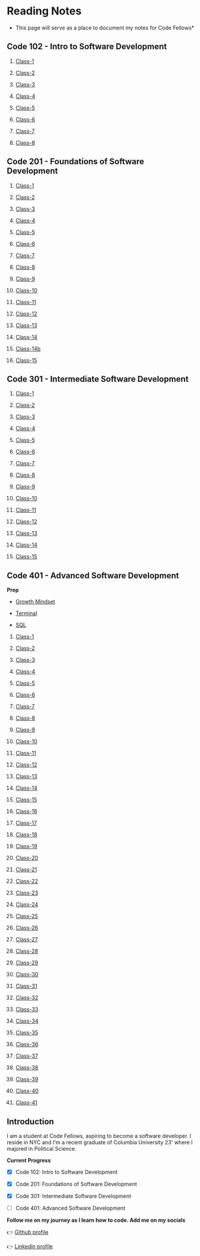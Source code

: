 # Reading Notes

* This page will serve as a place to document my notes for Code Fellows* 

## Code 102 - Intro to Software Development


1. [Class-1](https://jennisung.github.io/reading-notes/codefellows102:reading-notes/class-1)

2. [Class-2](https://jennisung.github.io/reading-notes/codefellows102:reading-notes/class-2)

3. [Class-3](https://jennisung.github.io/reading-notes/codefellows102:reading-notes/class-3)

4. [Class-4](https://jennisung.github.io/reading-notes/codefellows102:reading-notes/class-4)

5. [Class-5](https://jennisung.github.io/reading-notes/codefellows102:reading-notes/class-5)

6. [Class-6](https://jennisung.github.io/reading-notes/codefellows102:reading-notes/class-6)

7. [Class-7](https://jennisung.github.io/reading-notes/codefellows102:reading-notes/class-7)

8. [Class-8](https://jennisung.github.io/reading-notes/codefellows102:reading-notes/class-8)

## Code 201 - Foundations of Software Development


1. [Class-1](https://jennisung.github.io/reading-notes/codefellows201:reading-notes/class-1)

2. [Class-2](https://jennisung.github.io/reading-notes/codefellows201:reading-notes/class-2)

3. [Class-3](https://jennisung.github.io/reading-notes/codefellows201:reading-notes/class-3)

4. [Class-4](https://jennisung.github.io/reading-notes/codefellows201:reading-notes/class-4)

5. [Class-5](https://jennisung.github.io/reading-notes/codefellows201:reading-notes/class-5)

6. [Class-6](https://jennisung.github.io/reading-notes/codefellows201:reading-notes/class-6)

7. [Class-7](https://jennisung.github.io/reading-notes/codefellows201:reading-notes/class-7)

8. [Class-8](https://jennisung.github.io/reading-notes/codefellows201:reading-notes/class-8)

9. [Class-9](https://jennisung.github.io/reading-notes/codefellows201:reading-notes/class-9)

10. [Class-10](https://jennisung.github.io/reading-notes/codefellows201:reading-notes/class-10)

11. [Class-11](https://jennisung.github.io/reading-notes/codefellows201:reading-notes/class-11)

12. [Class-12](https://jennisung.github.io/reading-notes/codefellows201:reading-notes/class-12)

13. [Class-13](https://jennisung.github.io/reading-notes/codefellows201:reading-notes/class-13)

14. [Class-14](https://jennisung.github.io/reading-notes/codefellows201:reading-notes/class-14)

15. [Class-14b](https://jennisung.github.io/reading-notes/codefellows201:reading-notes/class-14b)

16. [Class-15](https://jennisung.github.io/reading-notes/codefellows201:reading-notes/class-15)

## Code 301 - Intermediate Software Development

1. [Class-1](https://jennisung.github.io/reading-notes/codefellows301:reading-notes/class-1)

2. [Class-2](https://jennisung.github.io/reading-notes/codefellows301:reading-notes/class-2)

3. [Class-3](https://jennisung.github.io/reading-notes/codefellows301:reading-notes/class-3)

4. [Class-4](https://jennisung.github.io/reading-notes/codefellows301:reading-notes/class-4)

5. [Class-5](https://jennisung.github.io/reading-notes/codefellows301:reading-notes/class-5)

6. [Class-6](https://jennisung.github.io/reading-notes/codefellows301:reading-notes/class-6)

7. [Class-7](https://jennisung.github.io/reading-notes/codefellows301:reading-notes/class-7)

8. [Class-8](https://jennisung.github.io/reading-notes/codefellows301:reading-notes/class-8)

9. [Class-9](https://jennisung.github.io/reading-notes/codefellows301:reading-notes/class-9)

10. [Class-10](https://jennisung.github.io/reading-notes/codefellows301:reading-notes/class-10)

11. [Class-11](https://jennisung.github.io/reading-notes/codefellows301:reading-notes/class-11)

12. [Class-12](https://jennisung.github.io/reading-notes/codefellows301:reading-notes/class-12)

13. [Class-13](https://jennisung.github.io/reading-notes/codefellows301:reading-notes/class-13)

14. [Class-14](https://jennisung.github.io/reading-notes/codefellows301:reading-notes/class-14)

15. [Class-15](https://jennisung.github.io/reading-notes/codefellows301:reading-notes/class-15)



## Code 401 - Advanced Software Development

**Prep**

* [Growth Mindset](https://jennisung.github.io/reading-notes/codefellows401:reading-notes/prep-1) 

* [Terminal](https://jennisung.github.io/reading-notes/codefellows401:reading-notes/prep-2)

* [SQL](https://jennisung.github.io/reading-notes/codefellows401:reading-notes/prep-3)

1. [Class-1](https://jennisung.github.io/reading-notes/codefellows401:reading-notes/class-1)

2. [Class-2](https://jennisung.github.io/reading-notes/codefellows401:reading-notes/class-2)

3. [Class-3](https://jennisung.github.io/reading-notes/codefellows401:reading-notes/class-3)

4. [Class-4](https://jennisung.github.io/reading-notes/codefellows401:reading-notes/class-4)

5. [Class-5](https://jennisung.github.io/reading-notes/codefellows401:reading-notes/class-5)

6. [Class-6](https://jennisung.github.io/reading-notes/codefellows401:reading-notes/class-6)

7. [Class-7](https://jennisung.github.io/reading-notes/codefellows401:reading-notes/class-7)

8. [Class-8](https://jennisung.github.io/reading-notes/codefellows401:reading-notes/class-8)

9. [Class-9](https://jennisung.github.io/reading-notes/codefellows401:reading-notes/class-9)

10. [Class-10](https://jennisung.github.io/reading-notes/codefellows401:reading-notes/class-10)

11. [Class-11](https://jennisung.github.io/reading-notes/codefellows401:reading-notes/class-11)

12. [Class-12](https://jennisung.github.io/reading-notes/codefellows401:reading-notes/class-12)

13. [Class-13](https://jennisung.github.io/reading-notes/codefellows401:reading-notes/class-13)

14. [Class-14](https://jennisung.github.io/reading-notes/codefellows401:reading-notes/class-14)

15. [Class-15](https://jennisung.github.io/reading-notes/codefellows401:reading-notes/class-15)

16. [Class-16](https://jennisung.github.io/reading-notes/codefellows401:reading-notes/class-16)

17. [Class-17](https://jennisung.github.io/reading-notes/codefellows401:reading-notes/class-17)

18. [Class-18](https://jennisung.github.io/reading-notes/codefellows401:reading-notes/class-18)

19. [Class-19](https://jennisung.github.io/reading-notes/codefellows401:reading-notes/class-19)

20. [Class-20](https://jennisung.github.io/reading-notes/codefellows401:reading-notes/class-20)

21. [Class-21](https://jennisung.github.io/reading-notes/codefellows401:reading-notes/class-21)

22. [Class-22](https://jennisung.github.io/reading-notes/codefellows401:reading-notes/class-22)

23. [Class-23](https://jennisung.github.io/reading-notes/codefellows401:reading-notes/class-23)

24. [Class-24](https://jennisung.github.io/reading-notes/codefellows401:reading-notes/class-24)

25. [Class-25](https://jennisung.github.io/reading-notes/codefellows401:reading-notes/class-25)

26. [Class-26](https://jennisung.github.io/reading-notes/codefellows401:reading-notes/class-26)

27. [Class-27](https://jennisung.github.io/reading-notes/codefellows401:reading-notes/class-27)

28. [Class-28](https://jennisung.github.io/reading-notes/codefellows401:reading-notes/class-28)

29. [Class-29](https://jennisung.github.io/reading-notes/codefellows401:reading-notes/class-29)

30. [Class-30](https://jennisung.github.io/reading-notes/codefellows401:reading-notes/class-30)

31. [Class-31](https://jennisung.github.io/reading-notes/codefellows401:reading-notes/class-31)

32. [Class-32](https://jennisung.github.io/reading-notes/codefellows401:reading-notes/class-32)

33. [Class-33](https://jennisung.github.io/reading-notes/codefellows401:reading-notes/class-33)

34. [Class-34](https://jennisung.github.io/reading-notes/codefellows401:reading-notes/class-34)

35. [Class-35](https://jennisung.github.io/reading-notes/codefellows401:reading-notes/class-35)

36. [Class-36](https://jennisung.github.io/reading-notes/codefellows401:reading-notes/class-36)

37. [Class-37](https://jennisung.github.io/reading-notes/codefellows401:reading-notes/class-37)

38. [Class-38](https://jennisung.github.io/reading-notes/codefellows401:reading-notes/class-38)

39. [Class-39](https://jennisung.github.io/reading-notes/codefellows401:reading-notes/class-39)

40. [Class-40](https://jennisung.github.io/reading-notes/codefellows401:reading-notes/class-40)

41. [Class-41](https://jennisung.github.io/reading-notes/codefellows401:reading-notes/class-41)


## Introduction

I am a student at Code Fellows, aspiring to become a software developer. I reside in NYC and I'm a recent graduate of Columbia University 23' where I majored in Political Science.

**Current Progress**

- [x] Code 102: Intro to Software Development

- [x] Code 201: Foundations of Software Development

- [x] Code 301: Intermediate Software Development

- [ ] Code 401: Advanced Software Development


**Follow me on my journey as I learn how to code. Add me on my socials**

👉 [Github profile](https://github.com/jennisung)  


👉 [Linkedin profile](https://www.linkedin.com/in/jennisung/)
